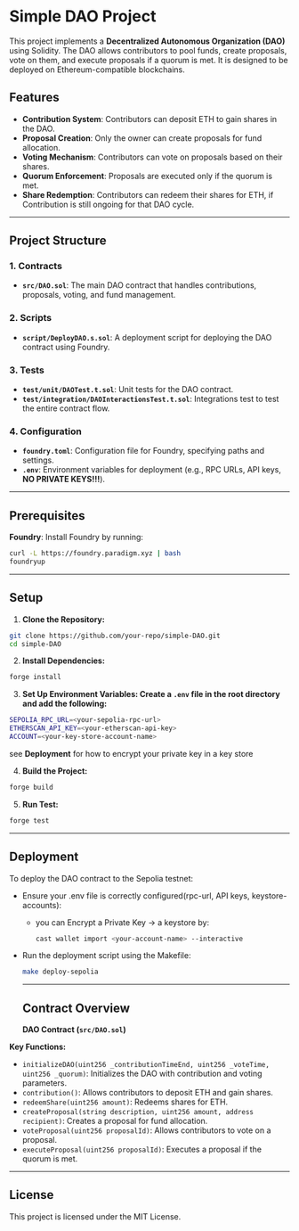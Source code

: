 # Simple DAO Project

This project implements a **Decentralized Autonomous Organization (DAO)** using Solidity. The DAO allows contributors to pool funds, create proposals, vote on them, and execute proposals if a quorum is met. It is designed to be deployed on Ethereum-compatible blockchains.

## Features

- **Contribution System**: Contributors can deposit ETH to gain shares in the DAO.
- **Proposal Creation**: Only the owner can create proposals for fund allocation.
- **Voting Mechanism**: Contributors can vote on proposals based on their shares.
- **Quorum Enforcement**: Proposals are executed only if the quorum is met.
- **Share Redemption**: Contributors can redeem their shares for ETH, if Contribution is still ongoing for that DAO cycle.

---

## Project Structure

### 1. **Contracts**
- **`src/DAO.sol`**: The main DAO contract that handles contributions, proposals, voting, and fund management.

### 2. **Scripts**
- **`script/DeployDAO.s.sol`**: A deployment script for deploying the DAO contract using Foundry.

### 3. **Tests**
- **`test/unit/DAOTest.t.sol`**: Unit tests for the DAO contract.
- **`test/integration/DAOInteractionsTest.t.sol`**: Integrations test to test the entire contract flow.

### 4. **Configuration**
- **`foundry.toml`**: Configuration file for Foundry, specifying paths and settings.
- **`.env`**: Environment variables for deployment (e.g., RPC URLs, API keys, **NO PRIVATE KEYS!!!**).

---

## Prerequisites

  **Foundry**: Install Foundry by running:
  ```bash
  curl -L https://foundry.paradigm.xyz | bash
  foundryup
  ```

---

## Setup

1. **Clone the Repository:**
```bash
git clone https://github.com/your-repo/simple-DAO.git
cd simple-DAO
```

2. **Install Dependencies:**
```bash
forge install
```

3. **Set Up Environment Variables: Create a `.env` file in the root directory and add the following:**
```bash
SEPOLIA_RPC_URL=<your-sepolia-rpc-url>
ETHERSCAN_API_KEY=<your-etherscan-api-key>
ACCOUNT=<your-key-store-account-name>
```
see **Deployment** for how to encrypt your private key in a key store

4. **Build the Project:**
```bash
forge build
```

5. **Run Test:**
```bash
forge test
```

---

## Deployment

To deploy the DAO contract to the Sepolia testnet:

- Ensure your .env file is correctly configured(rpc-url, API keys, keystore-accounts):
  - you can Encrypt a Private Key -> a keystore by:
    ```bash
    cast wallet import <your-account-name> --interactive
    ```
- Run the deployment script using the Makefile:
  ```bash
  make deploy-sepolia
  ```

  ---

  ## Contract Overview

  **DAO Contract (`src/DAO.sol`)**

**Key Functions:**

- `initializeDAO(uint256 _contributionTimeEnd, uint256 _voteTime, uint256 _quorum)`: Initializes the DAO with contribution and voting parameters.
- `contribution()`: Allows contributors to deposit ETH and gain shares.
- `redeemShare(uint256 amount)`: Redeems shares for ETH.
- `createProposal(string description, uint256 amount, address recipient)`: Creates a proposal for fund allocation.
- `voteProposal(uint256 proposalId)`: Allows contributors to vote on a proposal.
- `executeProposal(uint256 proposalId)`: Executes a proposal if the quorum is met.

---

## License

This project is licensed under the MIT License.